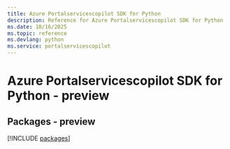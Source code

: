 ```yaml
---
title: Azure Portalservicescopilot SDK for Python
description: Reference for Azure Portalservicescopilot SDK for Python
ms.date: 10/16/2025
ms.topic: reference
ms.devlang: python
ms.service: portalservicescopilot
---
```

# Azure Portalservicescopilot SDK for Python - preview
## Packages - preview
[!INCLUDE [packages](portalservicescopilot-index.md)]